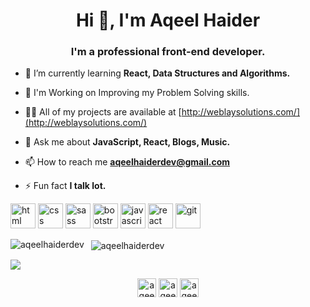 <h1 align="center">Hi 👋, I'm Aqeel Haider</h1>
<h3 align="center">I'm a professional front-end developer.</h3>


- 🌱 I’m currently learning **React, Data Structures and Algorithms.**

- 🎯 I'm Working on Improving my Problem Solving skills.

- 👨‍💻 All of my projects are available at [http://weblaysolutions.com/](http://weblaysolutions.com/)

- 💬 Ask me about **JavaScript, React, Blogs, Music.**

- 📫 How to reach me **aqeelhaiderdev@gmail.com**

- ⚡ Fun fact **I talk lot.**


<!-- BLOG-POST-LIST:START -->
<!-- BLOG-POST-LIST:END -->


<p align="left"> 
  <img src="https://user-images.githubusercontent.com/91413022/141448435-fbb059a6-4c99-463a-9cee-64a99f76ac2b.png" alt="html" width="40" height="40"/> 
  <img src="https://user-images.githubusercontent.com/91413022/141448659-14bfba07-ca89-42f0-a922-d5dd2dfe5fca.png" alt="css" width="40" height="40"/>
  <img src="https://user-images.githubusercontent.com/91413022/141448739-823d7984-6551-4cb4-8276-6fb5c33084aa.png" alt="sass" width="40" height="40"/> 
  <img src="https://user-images.githubusercontent.com/91413022/141448852-c3d770c7-2700-4ad7-9ca4-696b15483e26.png" alt="bootstrap" width="40" height="40"/> 
  <img src="https://user-images.githubusercontent.com/91413022/141448956-103a8067-83fa-4857-bb5b-96893c598d5c.png" alt="javascript" width="40" height="40"/>
  <img src="https://user-images.githubusercontent.com/91413022/141449086-19bf0dd3-9e37-4fff-9601-661e4181b812.png" alt="react" width="40" height="40"/>  
  <img src="https://user-images.githubusercontent.com/91413022/141449278-706c43ba-3445-4a1e-8713-a69ebf116cfd.png" alt="git" width="40" height="40"/>
</p>

<img align="left" src="https://github-readme-stats.vercel.app/api/top-langs/?username=aqeelhaiderdev&theme=radical" alt="aqeelhaiderdev" />&nbsp;
<img align="center" src="https://github-readme-stats.vercel.app/api?username=aqeelhaiderdev&count_private=true&theme=radical" alt="aqeelhaiderdev" /> 

![](https://komarev.com/ghpvc/?username=aqeelhaiderdev)


<p align="center">
<a href="https://twitter.com/aqeelhaiderdev" target="blank"><img align="center" src="https://cdn.jsdelivr.net/npm/simple-icons@3.0.1/icons/twitter.svg" alt="aqeelhaiderdev" height="30" width="30"  /></a>
<a href="https://linkedin.com/in/aqeelhaiderdev" target="blank"><img align="center" src="https://cdn.jsdelivr.net/npm/simple-icons@3.0.1/icons/linkedin.svg" alt="aqeelhaiderdev" height="30" width="30" /></a>
<a href="https://instagram.com/aqeelhaiderdev" target="blank"><img align="center" src="https://cdn.jsdelivr.net/npm/simple-icons@3.0.1/icons/instagram.svg" alt="aqeelhaiderdev" height="30" width="30" /></a>
</p>
